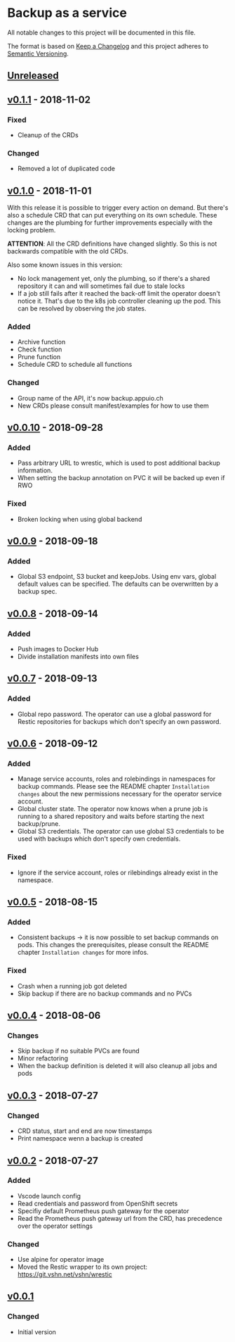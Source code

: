 # Backup as a service

All notable changes to this project will be documented in this file.

The format is based on [Keep a Changelog](http://keepachangelog.com/en/1.0.0/)
and this project adheres to [Semantic Versioning](http://semver.org/spec/v2.0.0.html).

## [Unreleased]

## [v0.1.1] - 2018-11-02
### Fixed
- Cleanup of the CRDs
### Changed
- Removed a lot of duplicated code

## [v0.1.0] - 2018-11-01
With this release it is possible to trigger every action on demand. But there's also a schedule CRD that can put everything on its own schedule. These changes are the plumbing for further improvements especially with the locking problem.

**ATTENTION**: All the CRD definitions have changed slightly. So this is not backwards compatible with the old CRDs.

Also some known issues in this version:
- No lock management yet, only the plumbing, so if there's a shared repository it can and will sometimes fail due to stale locks
- If a job still fails after it reached the back-off limit the operator doesn't notice it. That's due to the k8s job controller cleaning up the pod. This can be resolved by observing the job states.

### Added
- Archive function
- Check function
- Prune function
- Schedule CRD to schedule all functions
### Changed
- Group name of the API, it's now backup.appuio.ch
- New CRDs please consult manifest/examples for how to use them

## [v0.0.10] - 2018-09-28
### Added
- Pass arbitrary URL to wrestic, which is used to post additional backup information.
- When setting the backup annotation on PVC it will be backed up even if RWO
### Fixed
- Broken locking when using global backend

## [v0.0.9] - 2018-09-18
### Added
- Global S3 endpoint, S3 bucket and keepJobs. Using env vars, global default values can be specified. The defaults can be overwritten by a backup spec.

## [v0.0.8] - 2018-09-14
### Added
- Push images to Docker Hub
- Divide installation manifests into own files

## [v0.0.7] - 2018-09-13
### Added
- Global repo password. The operator can use a global password for Restic repositories for backups which don't specify an own password.

## [v0.0.6] - 2018-09-12
### Added
- Manage service accounts, roles and rolebindings in namespaces for backup commands. Please see the README chapter `Installation changes` about the new permissions necessary for the operator service account.
- Global cluster state. The operator now knows when a prune job is running to a shared repository and waits before starting the next backup/prune.
- Global S3 credentials. The operator can use global S3 credentials to be used with backups which don't specify own credentials.
### Fixed
- Ignore if the service account, roles or rilebindings already exist in the namespace.

## [v0.0.5] - 2018-08-15
### Added
- Consistent backups -> it is now possible to set backup commands on pods. This changes the prerequisites, please consult the README chapter `Installation changes` for more infos.
### Fixed
- Crash when a running job got deleted
- Skip backup if there are no backup commands and no PVCs

## [v0.0.4] - 2018-08-06
### Changes
- Skip backup if no suitable PVCs are found
- Minor refactoring
- When the backup definition is deleted it will also cleanup all jobs and pods

## [v0.0.3] - 2018-07-27
### Changed
- CRD status, start and end are now timestamps
- Print namespace wenn a backup is created

## [v0.0.2] - 2018-07-27
### Added
- Vscode launch config
- Read credentials and password from OpenShift secrets
- Specifiy default Prometheus push gateway for the operator
- Read the Prometheus push gateway url from the CRD, has precedence over the operator settings
### Changed
- Use alpine for operator image
- Moved the Restic wrapper to its own project: https://git.vshn.net/vshn/wrestic

## [v0.0.1]
### Changed
- Initial version

[unreleased]: https://git.vshn.net/vshn/baas/compare/v0.1.1...master
[v0.1.1]: https://git.vshn.net/vshn/baas/compare/v0.0.1.0...v0.1.1
[v0.1.0]: https://git.vshn.net/vshn/baas/compare/v0.0.10...v0.1.0
[v0.0.10]: https://git.vshn.net/vshn/baas/compare/v0.0.9...v0.0.10
[v0.0.9]: https://git.vshn.net/vshn/baas/compare/v0.0.8...v0.0.9
[v0.0.8]: https://git.vshn.net/vshn/baas/compare/v0.0.7...v0.0.8
[v0.0.7]: https://git.vshn.net/vshn/baas/compare/v0.0.6...v0.0.7
[v0.0.6]: https://git.vshn.net/vshn/baas/compare/v0.0.5...v0.0.6
[v0.0.5]: https://git.vshn.net/vshn/baas/compare/v0.0.4...v0.0.5
[v0.0.4]: https://git.vshn.net/vshn/baas/compare/v0.0.3...v0.0.4
[v0.0.3]: https://git.vshn.net/vshn/baas/compare/v0.0.2...v0.0.3
[v0.0.2]: https://git.vshn.net/vshn/baas/compare/v0.0.1...v0.0.2
[v0.0.1]: https://git.vshn.net/vshn/baas/tree/v0.0.1
